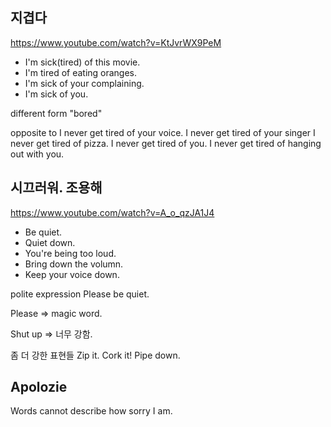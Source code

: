## 지겹다

https://www.youtube.com/watch?v=KtJvrWX9PeM

* I'm sick(tired) of this movie.
* I'm tired of eating oranges.
* I'm sick of your complaining.
* I'm sick of you.

different form "bored"

opposite to
 I never get tired of your voice.
 I never get tired of your singer
 I never get tired of pizza.
 I never get tired of you.
 I never get tired of hanging out with you.
 
## 시끄러워. 조용해

https://www.youtube.com/watch?v=A_o_qzJA1J4

* Be quiet. 
* Quiet down.
* You're being too loud.
* Bring down the volumn.
* Keep your voice down.

polite expression 
 Please be quiet.

Please => magic word.

Shut up => 너무 강함.

좀 더 강한 표현들
 Zip it.
 Cork it!
 Pipe down.

## Apolozie 

Words cannot describe how sorry I am.

